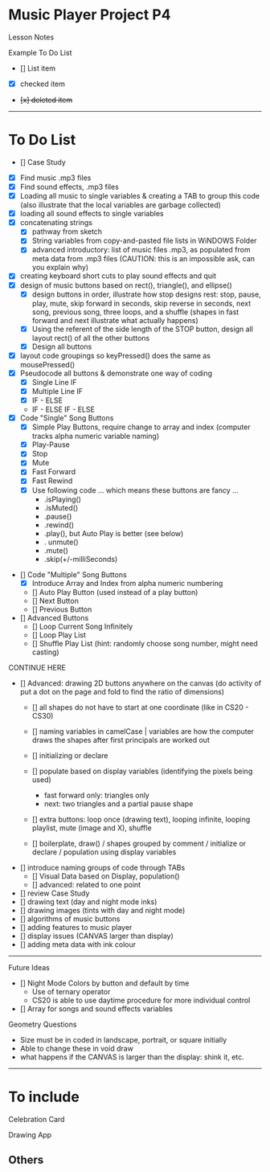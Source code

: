 # Music Player Project P4
Lesson Notes

Example To Do List
- [] List item
- [x] checked item
- <del> [x] deleted item </del>

---

# To Do List

- [] Case Study
- [x] Find music .mp3 files
- [x] Find sound effects, .mp3 files
- [x] Loading all music to single variables & creating a TAB to group this code (also illustrate that the local variables are garbage collected)
- [x] loading all sound effects to single variables
- [x] concatenating strings
  - [x] pathway from sketch
  - [x] String variables from copy-and-pasted file lists in WiNDOWS Folder
  - [x] advanced introductory: list of music files .mp3, as populated from meta data from .mp3 files (CAUTION: this is an impossible ask, can you explain why)
- [x] creating keyboard short cuts to play sound effects and quit
- [x] design of music buttons based on rect(), triangle(), and ellipse()
  - [x] design buttons in order, illustrate how stop designs rest: stop, pause, play, mute, skip forward in seconds, skip reverse in seconds, next song, previous song, three loops, and a shuffle (shapes in fast forward and next illustrate what actually happens)
  - [x] Using the referent of the side length of the STOP button, design all layout rect() of all the other buttons
  - [x] Design all buttons
- [x] layout code groupings so keyPressed() does the same as mousePressed()
- [x] Pseudocode all buttons & demonstrate one way of coding
  - [x] Single Line IF
  - [x] Multiple Line IF
  - [x] IF - ELSE
  - IF - ELSE IF - ELSE
- [x] Code "Single" Song Buttons
  - [x] Simple Play Buttons, require change to array and index (computer tracks alpha numeric variable naming)
  - [x] Play-Pause
  - [x] Stop
  - [x] Mute
  - [x] Fast Forward
  - [x] Fast Rewind
  - [x] Use following code ... which means these buttons are fancy ...
    - .isPlaying()
    - .isMuted()
    - .pause()
    - .rewind()
    - .play(), but Auto Play is better (see below)
    - . unmute()
    - .mute()
    - .skip(+/-milliSeconds)
- [] Code "Multiple" Song Buttons
  - [x] Introduce Array and Index from alpha numeric numbering
  - [] Auto Play Button (used instead of a play button)
  - [] Next Button
  - [] Previous Button
- [] Advanced Buttons
  - [] Loop Current Song Infinitely
  - [] Loop Play List
  - [] Shuffle Play List (hint: randomly choose song number, might need casting)



CONTINUE HERE
- [] Advanced: drawing 2D buttons anywhere on the canvas (do activity of put a dot on the page and fold to find the ratio of dimensions)
  - [] all shapes do not have to start at one coordinate (like in CS20 - CS30)
  - [] naming variables in camelCase | variables are how the computer draws the shapes after first principals are worked out
  - [] initializing or declare
  - [] populate based on display variables (identifying the pixels being used)
  
    - fast forward only: triangles only
    - next: two triangles and a partial pause shape
  - [] extra buttons: loop once (drawing text), looping infinite, looping playlist, mute (image and X), shuffle

  - [] boilerplate, draw() / shapes grouped by comment / initialize or declare / population using display variables
- [] introduce naming groups of code through TABs
  - [] Visual Data based on Display, population()
  - [] advanced: related to one point
- [] review Case Study
- [] drawing text (day and night mode inks)
- [] drawing images (tints with day and night mode)
- [] algorithms of music buttons
- [] adding features to music player
- [] display issues (CANVAS larger than display)
- [] adding meta data with ink colour

---

Future Ideas

- [] Night Mode Colors by button and default by time
  - Use of ternary operator
  - CS20 is able to use daytime procedure for more individual control
- [] Array for songs and sound effects variables

Geometry Questions
- Size must be in coded in landscape, portrait, or square initially
- Able to change these in void draw
- what happens if the CANVAS is larger than the display: shink it, etc.
---

# To include

Celebration Card

Drawing App

Others
---
